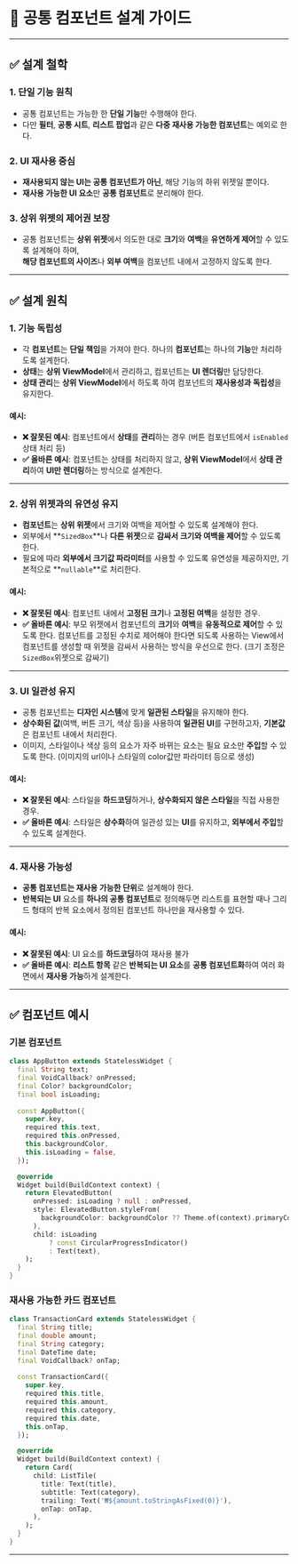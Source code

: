 # 🧩 공통 컴포넌트 설계 가이드

---

## ✅ 설계 철학

### 1. **단일 기능 원칙**
- 공통 컴포넌트는 가능한 한 **단일 기능**만 수행해야 한다.
- 다만 **필터**, **공통 시트**, **리스트 팝업**과 같은 **다중 재사용 가능한 컴포넌트**는 예외로 한다.

### 2. **UI 재사용 중심**
- **재사용되지 않는 UI는 공통 컴포넌트가 아닌**, 해당 기능의 하위 위젯일 뿐이다.
- **재사용 가능한 UI 요소**만 **공통 컴포넌트**로 분리해야 한다.

### 3. **상위 위젯의 제어권 보장**
- 공통 컴포넌트는 **상위 위젯**에서 의도한 대로 **크기**와 **여백**을 **유연하게 제어**할 수 있도록 설계해야 하며,  
  **해당 컴포넌트의 사이즈**나 **외부 여백**을 컴포넌트 내에서 고정하지 않도록 한다.

---

## ✅ 설계 원칙

### 1. **기능 독립성**
- 각 **컴포넌트**는 **단일 책임**을 가져야 한다. 하나의 **컴포넌트**는 하나의 **기능**만 처리하도록 설계한다.
- **상태**는 **상위 ViewModel**에서 관리하고, 컴포넌트는 **UI 렌더링**만 담당한다.
- **상태 관리**는 **상위 ViewModel**에서 하도록 하여 컴포넌트의 **재사용성과 독립성**을 유지한다.

#### 예시:
- **❌ 잘못된 예시**: 컴포넌트에서 **상태**를 **관리**하는 경우 (버튼 컴포넌트에서 `isEnabled` 상태 처리 등)
- **✅ 올바른 예시**: 컴포넌트는 상태를 처리하지 않고, **상위 ViewModel**에서 **상태 관리**하여 **UI만 렌더링**하는 방식으로 설계한다.

---

### 2. **상위 위젯과의 유연성 유지**
- **컴포넌트**는 **상위 위젯**에서 크기와 여백을 제어할 수 있도록 설계해야 한다.
- 외부에서 **`SizedBox`**나 **다른 위젯**으로 **감싸서 크기와 여백을 제어**할 수 있도록 한다.
- 필요에 따라 **외부에서 크기값 파라미터**를 사용할 수 있도록 유연성을 제공하지만, 기본적으로 **`nullable`**로 처리한다.

#### 예시:
- **❌ 잘못된 예시**: 컴포넌트 내에서 **고정된 크기**나 **고정된 여백**을 설정한 경우.
- **✅ 올바른 예시**: 부모 위젯에서 컴포넌트의 **크기**와 **여백**을 **유동적으로 제어**할 수 있도록 한다. 컴포넌트를 고정된 수치로 제어해야 한다면 되도록 사용하는 View에서 컴포넌트를 생성할 때 위젯을 감싸서 사용하는 방식을 우선으로 한다. (크기 조정은 `SizedBox`위젯으로 감싸기)

---

### 3. **UI 일관성 유지**
- 공통 컴포넌트는 **디자인 시스템**에 맞게 **일관된 스타일**을 유지해야 한다.
- **상수화된 값**(여백, 버튼 크기, 색상 등)을 사용하여 **일관된 UI**를 구현하고자, **기본값**은 컴포넌트 내에서 처리한다.
- 이미지, 스타일이나 색상 등의 요소가 자주 바뀌는 요소는 필요 요소만 **주입**할 수 있도록 한다. (이미지의 url이나 스타일의 color값만 파라미터 등으로 생성)

#### 예시:
- **❌ 잘못된 예시**: 스타일을 **하드코딩**하거나, **상수화되지 않은 스타일**을 직접 사용한 경우.
- **✅ 올바른 예시**: 스타일은 **상수화**하여 일관성 있는 **UI**를 유지하고, **외부에서 주입**할 수 있도록 설계한다.

---

### 4. **재사용 가능성**
- **공통 컴포넌트는 재사용 가능한 단위**로 설계해야 한다.
- **반복되는 UI** 요소를 **하나의 공통 컴포넌트**로 정의해두면 리스트를 표현할 때나 그리드 형태의 반복 요소에서 정의된 컴포넌트 하나만을 재사용할 수 있다.

#### 예시:
- **❌ 잘못된 예시**: UI 요소를 **하드코딩**하여 재사용 불가
- **✅ 올바른 예시**: **리스트 항목** 같은 **반복되는 UI 요소**를 **공통 컴포넌트화**하여 여러 화면에서 **재사용 가능**하게 설계한다.

---

## ✅ 컴포넌트 예시

### 기본 컴포넌트

```dart
class AppButton extends StatelessWidget {
  final String text;
  final VoidCallback? onPressed;
  final Color? backgroundColor;
  final bool isLoading;
  
  const AppButton({
    super.key,
    required this.text,
    required this.onPressed,
    this.backgroundColor,
    this.isLoading = false,
  });

  @override
  Widget build(BuildContext context) {
    return ElevatedButton(
      onPressed: isLoading ? null : onPressed,
      style: ElevatedButton.styleFrom(
        backgroundColor: backgroundColor ?? Theme.of(context).primaryColor,
      ),
      child: isLoading
          ? const CircularProgressIndicator()
          : Text(text),
    );
  }
}
```

### 재사용 가능한 카드 컴포넌트

```dart
class TransactionCard extends StatelessWidget {
  final String title;
  final double amount;
  final String category;
  final DateTime date;
  final VoidCallback? onTap;
  
  const TransactionCard({
    super.key,
    required this.title,
    required this.amount,
    required this.category,
    required this.date,
    this.onTap,
  });

  @override
  Widget build(BuildContext context) {
    return Card(
      child: ListTile(
        title: Text(title),
        subtitle: Text(category),
        trailing: Text('₩${amount.toStringAsFixed(0)}'),
        onTap: onTap,
      ),
    );
  }
}
```

---
